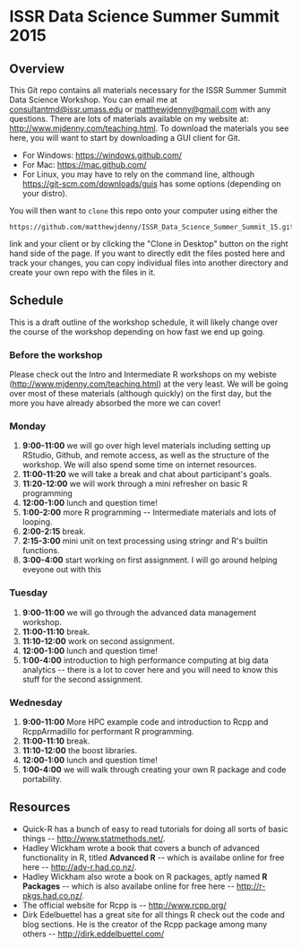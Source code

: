 # ISSR Data Science Summer Summit 2015

## Overview

This Git repo contains all materials necessary for the ISSR Summer Summit Data Science Workshop. You can email me at <consultantmd@issr.umass.edu> or <matthewjdenny@gmail.com> with any questions. There are lots of materials available on my website at: <http://www.mjdenny.com/teaching.html>. To download the materials you see here, you will want to start by downloading a GUI client for Git. 

* For Windows: <https://windows.github.com/>
* For Mac: <https://mac.github.com/>
* For Linux, you may have to rely on the command line, although <https://git-scm.com/downloads/guis> has some options (depending on your distro).

You will then want to `clone` this repo onto your computer using either the 

    https://github.com/matthewjdenny/ISSR_Data_Science_Summer_Summit_15.git

link and your client or by clicking the "Clone in Desktop" button on the right hand side of the page. If you want to directly edit the files posted here and track your changes, you can copy individual files into another directory and create your own repo with the files in it.  

## Schedule

This is a draft outline of the workshop schedule, it will likely change over the course of the workshop depending on how fast we end up going.

### Before the workshop

Please check out the Intro and Intermediate R workshops on my webiste (<http://www.mjdenny.com/teaching.html>) at the very least. We will be going over most of these materials (although quickly) on the first day, but the more you have already absorbed the more we can cover!

### Monday

1. **9:00-11:00** we will go over high level materials including setting up RStudio, Github, and remote access, as well as the structure of the workshop. We will also spend some time on internet resources.
2. **11:00-11:20** we will take a break and chat about participant's goals.
3. **11:20-12:00** we will work through a mini refresher on basic R programming
4. **12:00-1:00** lunch and question time!
5. **1:00-2:00** more R programming -- Intermediate materials and lots of looping.
6. **2:00-2:15** break.
7. **2:15-3:00** mini unit on text processing using stringr and R's builtin functions.
8. **3:00-4:00** start working on first assignment. I will go around helping eveyone out with this 

### Tuesday

1. **9:00-11:00** we will go through the advanced data management workshop.
2. **11:00-11:10** break.
3. **11:10-12:00** work on second assignment.
4. **12:00-1:00** lunch and question time!
5. **1:00-4:00** introduction to high performance computing at big data analytics -- there is a lot to cover here and you will need to know this stuff for the second assignment.

### Wednesday

1. **9:00-11:00** More HPC example code and introduction to Rcpp and RcppArmadillo for performant R programming.
2. **11:00-11:10** break.
3. **11:10-12:00** the boost libraries.
4. **12:00-1:00** lunch and question time!
5. **1:00-4:00** we will walk through creating your own R package and code portability.

## Resources

* Quick-R has a bunch of easy to read tutorials for doing all sorts of basic things -- <http://www.statmethods.net/>.
* Hadley Wickham wrote a book that covers a bunch of advanced functionality in R, titled **Advanced R** -- which is availabe online for free here -- <http://adv-r.had.co.nz/>.
* Hadley Wickham also wrote a book on R packages, aptly named **R Packages** -- which is also availabe online for free here -- <http://r-pkgs.had.co.nz/>.
* The official website for Rcpp is -- <http://www.rcpp.org/>
* Dirk Edelbuettel has a great site for all things R check out the code and blog sections. He is the creator of the Rcpp package among many others -- <http://dirk.eddelbuettel.com/>

